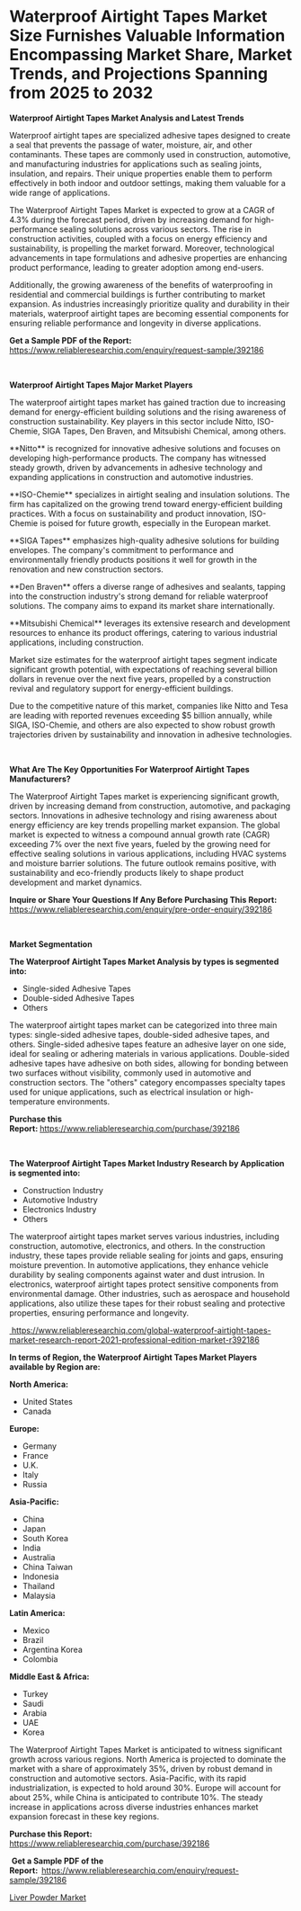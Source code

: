 <p><h1>Waterproof Airtight Tapes Market Size Furnishes Valuable Information Encompassing Market Share, Market Trends, and Projections Spanning from 2025 to 2032</h1></p><p><strong>Waterproof Airtight Tapes Market Analysis and Latest Trends</strong></p>
<p><p>Waterproof airtight tapes are specialized adhesive tapes designed to create a seal that prevents the passage of water, moisture, air, and other contaminants. These tapes are commonly used in construction, automotive, and manufacturing industries for applications such as sealing joints, insulation, and repairs. Their unique properties enable them to perform effectively in both indoor and outdoor settings, making them valuable for a wide range of applications.</p><p>The Waterproof Airtight Tapes Market is expected to grow at a CAGR of 4.3% during the forecast period, driven by increasing demand for high-performance sealing solutions across various sectors. The rise in construction activities, coupled with a focus on energy efficiency and sustainability, is propelling the market forward. Moreover, technological advancements in tape formulations and adhesive properties are enhancing product performance, leading to greater adoption among end-users. </p><p>Additionally, the growing awareness of the benefits of waterproofing in residential and commercial buildings is further contributing to market expansion. As industries increasingly prioritize quality and durability in their materials, waterproof airtight tapes are becoming essential components for ensuring reliable performance and longevity in diverse applications.</p></p>
<p><strong>Get a Sample PDF of the Report:&nbsp;</strong> <a href="https://www.reliableresearchiq.com/enquiry/request-sample/392186?utm_campaign=3514&utm_medium=2&utm_source=Github&utm_content=ia&utm_term=29032025&utm_id=waterproof-airtight-tapes">https://www.reliableresearchiq.com/enquiry/request-sample/392186</a></p>
<p>&nbsp;</p>
<p><strong>Waterproof Airtight Tapes Major Market Players</strong></p>
<p><p>The waterproof airtight tapes market has gained traction due to increasing demand for energy-efficient building solutions and the rising awareness of construction sustainability. Key players in this sector include Nitto, ISO-Chemie, SIGA Tapes, Den Braven, and Mitsubishi Chemical, among others. </p><p>**Nitto** is recognized for innovative adhesive solutions and focuses on developing high-performance products. The company has witnessed steady growth, driven by advancements in adhesive technology and expanding applications in construction and automotive industries. </p><p>**ISO-Chemie** specializes in airtight sealing and insulation solutions. The firm has capitalized on the growing trend toward energy-efficient building practices. With a focus on sustainability and product innovation, ISO-Chemie is poised for future growth, especially in the European market. </p><p>**SIGA Tapes** emphasizes high-quality adhesive solutions for building envelopes. The company's commitment to performance and environmentally friendly products positions it well for growth in the renovation and new construction sectors.</p><p>**Den Braven** offers a diverse range of adhesives and sealants, tapping into the construction industry's strong demand for reliable waterproof solutions. The company aims to expand its market share internationally. </p><p>**Mitsubishi Chemical** leverages its extensive research and development resources to enhance its product offerings, catering to various industrial applications, including construction. </p><p>Market size estimates for the waterproof airtight tapes segment indicate significant growth potential, with expectations of reaching several billion dollars in revenue over the next five years, propelled by a construction revival and regulatory support for energy-efficient buildings. </p><p>Due to the competitive nature of this market, companies like Nitto and Tesa are leading with reported revenues exceeding $5 billion annually, while SIGA, ISO-Chemie, and others are also expected to show robust growth trajectories driven by sustainability and innovation in adhesive technologies.</p></p>
<p>&nbsp;</p>
<p><strong>What Are The Key Opportunities For Waterproof Airtight Tapes Manufacturers?</strong></p>
<p><p>The Waterproof Airtight Tapes market is experiencing significant growth, driven by increasing demand from construction, automotive, and packaging sectors. Innovations in adhesive technology and rising awareness about energy efficiency are key trends propelling market expansion. The global market is expected to witness a compound annual growth rate (CAGR) exceeding 7% over the next five years, fueled by the growing need for effective sealing solutions in various applications, including HVAC systems and moisture barrier solutions. The future outlook remains positive, with sustainability and eco-friendly products likely to shape product development and market dynamics.</p></p>
<p><strong>Inquire or Share Your Questions If Any Before Purchasing This Report:</strong> <a href="https://www.reliableresearchiq.com/enquiry/pre-order-enquiry/392186?utm_campaign=3514&utm_medium=2&utm_source=Github&utm_content=ia&utm_term=29032025&utm_id=waterproof-airtight-tapes">https://www.reliableresearchiq.com/enquiry/pre-order-enquiry/392186</a></p>
<p>&nbsp;</p>
<p><strong>Market Segmentation</strong></p>
<p><strong>The Waterproof Airtight Tapes Market Analysis by types is segmented into:</strong></p>
<p><ul><li>Single-sided Adhesive Tapes</li><li>Double-sided Adhesive Tapes</li><li>Others</li></ul></p>
<p><p>The waterproof airtight tapes market can be categorized into three main types: single-sided adhesive tapes, double-sided adhesive tapes, and others. Single-sided adhesive tapes feature an adhesive layer on one side, ideal for sealing or adhering materials in various applications. Double-sided adhesive tapes have adhesive on both sides, allowing for bonding between two surfaces without visibility, commonly used in automotive and construction sectors. The "others" category encompasses specialty tapes used for unique applications, such as electrical insulation or high-temperature environments.</p></p>
<p><strong>Purchase this Report:&nbsp;</strong><a href="https://www.reliableresearchiq.com/purchase/392186?utm_campaign=3514&utm_medium=2&utm_source=Github&utm_content=ia&utm_term=29032025&utm_id=waterproof-airtight-tapes">https://www.reliableresearchiq.com/purchase/392186</a></p>
<p>&nbsp;</p>
<p><strong>The Waterproof Airtight Tapes Market Industry Research by Application is segmented into:</strong></p>
<p><ul><li>Construction Industry</li><li>Automotive Industry</li><li>Electronics Industry</li><li>Others</li></ul></p>
<p><p>The waterproof airtight tapes market serves various industries, including construction, automotive, electronics, and others. In the construction industry, these tapes provide reliable sealing for joints and gaps, ensuring moisture prevention. In automotive applications, they enhance vehicle durability by sealing components against water and dust intrusion. In electronics, waterproof airtight tapes protect sensitive components from environmental damage. Other industries, such as aerospace and household applications, also utilize these tapes for their robust sealing and protective properties, ensuring performance and longevity.</p></p>
<p><a href="https://www.reliableresearchiq.com/global-waterproof-airtight-tapes-market-research-report-2021-professional-edition-market-r392186?utm_campaign=3514&utm_medium=2&utm_source=Github&utm_content=ia&utm_term=29032025&utm_id=waterproof-airtight-tapes">&nbsp;https://www.reliableresearchiq.com/global-waterproof-airtight-tapes-market-research-report-2021-professional-edition-market-r392186</a></p>
<p><strong>In terms of Region, the Waterproof Airtight Tapes Market Players available by Region are:</strong></p>
<p>
    <p> <strong> North America: </strong>
        <ul>
            <li>United States</li>
            <li>Canada</li>
        </ul>
        </p> 
    <p> <strong> Europe: </strong>
        <ul>
            <li>Germany</li>
            <li>France</li>
            <li>U.K.</li>
            <li>Italy</li>
            <li>Russia</li>
        </ul>
        </p> 
    <p> <strong> Asia-Pacific: </strong>
        <ul>
            <li>China</li>
            <li>Japan</li>
            <li>South Korea</li>
            <li>India</li>
            <li>Australia</li>
            <li>China Taiwan</li>
            <li>Indonesia</li>
            <li>Thailand</li>
            <li>Malaysia</li>
        </ul>
        </p> 
    <p> <strong> Latin America: </strong>
        <ul>
            <li>Mexico</li>
            <li>Brazil</li>
            <li>Argentina Korea</li>
            <li>Colombia</li>
        </ul>
        </p> 
    <p> <strong> Middle East & Africa: </strong>
        <ul>
            <li>Turkey</li>
            <li>Saudi</li>
            <li>Arabia</li>
            <li>UAE</li>
            <li>Korea</li>
        </ul>
    </p>
    </p>
<p><p>The Waterproof Airtight Tapes Market is anticipated to witness significant growth across various regions. North America is projected to dominate the market with a share of approximately 35%, driven by robust demand in construction and automotive sectors. Asia-Pacific, with its rapid industrialization, is expected to hold around 30%. Europe will account for about 25%, while China is anticipated to contribute 10%. The steady increase in applications across diverse industries enhances market expansion forecast in these key regions.</p></p>
<p><strong>Purchase this Report: </strong><a href="https://www.reliableresearchiq.com/purchase/392186?utm_campaign=3514&utm_medium=2&utm_source=Github&utm_content=ia&utm_term=29032025&utm_id=waterproof-airtight-tapes">https://www.reliableresearchiq.com/purchase/392186</a></p>
<p>&nbsp;<strong>Get a Sample PDF of the Report:&nbsp;&nbsp;</strong><a href="https://www.reliableresearchiq.com/enquiry/request-sample/392186?utm_campaign=3514&utm_medium=2&utm_source=Github&utm_content=ia&utm_term=29032025&utm_id=waterproof-airtight-tapes">https://www.reliableresearchiq.com/enquiry/request-sample/392186</a></p>
<p><strong></strong></p>
<p><p><a href="https://github.com/groszsaoudrd/Market-Research-Report-List-1/blob/main/liver-powder-market.md?utm_campaign=3514&utm_medium=2&utm_source=Github&utm_content=ia&utm_term=29032025&utm_id=waterproof-airtight-tapes">Liver Powder Market</a></p></p>